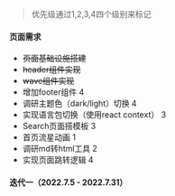 > 优先级通过1,2,3,4四个级别来标记


#### 页面需求 
- ~~页面基础设施搭建~~
- ~~header组件实现~~
- ~~wave组件实现~~
- 增加footer组件  4
- 调研主题色（dark/light）切换  4
- 实现语言包切换（使用react context）  3
- Search页面搭模板  3
- 首页流星动画  1
- 调研md转html工具 2
- 实现页面跳转逻辑  4


#### 迭代一（2022.7.5 - 2022.7.31）